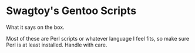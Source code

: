 # Swagtoy's Gentoo Scripts

What it says on the box. 

Most of these are Perl scripts or whatever language I feel fits, so
make sure Perl is at least installed. Handle with care.
